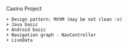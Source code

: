 Casino Project

    + Design pattern: MVVM (may be not clean :v)
    + Java basic
    + Android basic
    + Navigation graph - NavController
    + LiveData